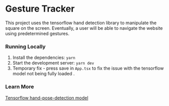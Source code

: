 # Gesture Tracker

This project uses the tensorflow hand detection library to manipulate the square on the screen. Eventually, a user will be able to navigate the website using predetermined gestures.

### Running Locally

1. Install the dependencies: `yarn`
2. Start the development server: `yarn dev`
3. Temporary fix - press save in `App.tsx` to fix the issue with the tensorflow model not being fully loaded
   .

### Learn More

[Tensorflow hand-pose-detection model](https://github.com/tensorflow/tfjs-models/tree/master/hand-pose-detection)
